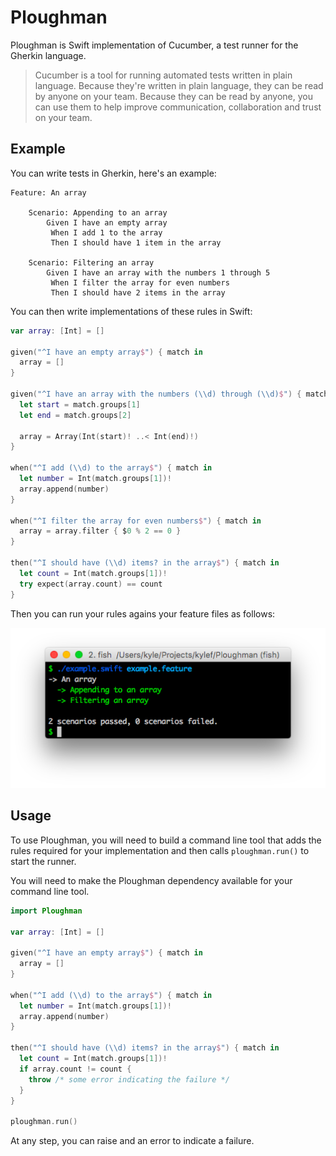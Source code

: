 # Ploughman

Ploughman is Swift implementation of Cucumber, a test runner for the Gherkin language.

> Cucumber is a tool for running automated tests written in plain language.
> Because they're written in plain language, they can be read by anyone on
> your team. Because they can be read by anyone, you can use them to help
> improve communication, collaboration and trust on your team.

## Example

You can write tests in Gherkin, here's an example:

```cucumber
Feature: An array

    Scenario: Appending to an array
        Given I have an empty array
         When I add 1 to the array
         Then I should have 1 item in the array

    Scenario: Filtering an array
        Given I have an array with the numbers 1 through 5
         When I filter the array for even numbers
         Then I should have 2 items in the array
```

You can then write implementations of these rules in Swift:

```swift
var array: [Int] = []

given("^I have an empty array$") { match in
  array = []
}

given("^I have an array with the numbers (\\d) through (\\d)$") { match in
  let start = match.groups[1]
  let end = match.groups[2]

  array = Array(Int(start)! ..< Int(end)!)
}

when("^I add (\\d) to the array$") { match in
  let number = Int(match.groups[1])!
  array.append(number)
}

when("^I filter the array for even numbers$") { match in
  array = array.filter { $0 % 2 == 0 }
}

then("^I should have (\\d) items? in the array$") { match in
  let count = Int(match.groups[1])!
  try expect(array.count) == count
}
```

Then you can run your rules agains your feature files as follows:

![Screenshot of running Ploughman](Resources/screenshot.png)

## Usage

To use Ploughman, you will need to build a command line tool that adds the
rules required for your implementation and then calls `ploughman.run()` to
start the runner.

You will need to make the Ploughman dependency available for your command line tool.

```swift
import Ploughman

var array: [Int] = []

given("^I have an empty array$") { match in
  array = []
}

when("^I add (\\d) to the array$") { match in
  let number = Int(match.groups[1])!
  array.append(number)
}

then("^I should have (\\d) items? in the array$") { match in
  let count = Int(match.groups[1])!
  if array.count != count {
    throw /* some error indicating the failure */
  }
}

ploughman.run()
```

At any step, you can raise and an error to indicate a failure.
